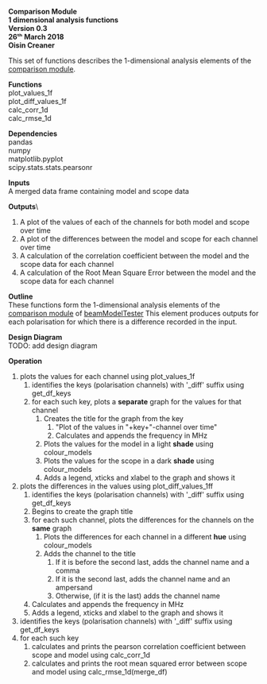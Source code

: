 **Comparison Module \
1 dimensional analysis functions\
Version 0.3\
26ᵗʰ March 2018\
Oisin Creaner**

This set of functions describes the 1-dimensional analysis elements of the [comparison module](/comparison_module/Comparison_Module.md).

**Functions**\
plot_values_1f\
plot_diff_values_1f\
calc_corr_1d\
calc_rmse_1d

**Dependencies**\
pandas\
numpy\
matplotlib.pyplot\
scipy.stats.stats.pearsonr

**Inputs**\
A merged data frame containing model and scope data

**Outputs**\
1.  A plot of the values of each of the channels for both model and scope over time
2.  A plot of the differences between the model and scope for each channel over time
3.  A calculation of the correlation coefficient between the model
    and the scope data for each channel
4.  A calculation of the Root Mean Square Error between the model
    and the scope data for each channel

**Outline**\
These functions form the 1-dimensional analysis elements of the 
[comparison module](/comparison_module/Comparison_Module.md) of 
[beamModelTester](/README.md)
This element produces outputs for each polarisation for which there is a difference
recorded in the input.  

**Design Diagram**\
TODO: add design diagram

**Operation**
1.  plots the values for each channel using plot_values_1f
    1.  identifies the keys (polarisation channels) with '_diff' suffix using get_df_keys
    2.  for each such key, plots a **separate** graph for the values for that channel
        1.  Creates the title for the graph from the key
            1.  "Plot of the values in "+key+"-channel over time"
            2.  Calculates and appends the frequency in MHz
        2.  Plots the values for the model in a light **shade** using colour_models
        3.  Plots the values for the scope in a dark **shade** using colour_models
        4.  Adds a legend, xticks and xlabel to the graph and shows it
2.  plots the differences in the values using plot_diff_values_1ff
    1.  identifies the keys (polarisation channels) with '_diff' suffix using get_df_keys
    2.  Begins to create the graph title
    3.  for each such channel, plots the differences for the channels on the **same** graph
        1.  Plots the differences for each channel in a different **hue** using colour_models
        2.  Adds the channel to the title
            1.  If it is before the second last, adds the channel name and a comma
            2.  If it is the second last, adds the channel name and an ampersand
            3.  Otherwise, (if it is the last) adds the channel name       
    3.  Calculates and appends the frequency in MHz
    4.  Adds a legend, xticks and xlabel to the graph and shows it
3.  identifies the keys (polarisation channels) with '_diff' suffix using get_df_keys
4.  for each such key
    1.  calculates and prints the pearson correlation coefficient between scope and model using calc_corr_1d
    2.  calculates and prints  the root mean squared error between scope and model using calc_rmse_1d(merge_df)
